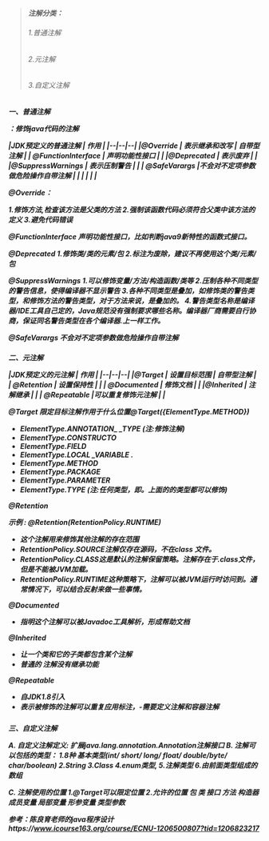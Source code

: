 ﻿><b> <h5>注解分类：
> <h6>1.普通注解
> <h6>2.元注解
><h6> 3.自定义注解<b>


<h5>一、普通注解

<b>：修饰java代码的注解

|JDK预定义的普通注解  | 作用 | 
|--|--|--|
|@Override  | 表示继承和改写 |  自带型注解 |
| @FunctionInterface | 声明功能性接口 |   |
|@Deprecated  | 表示废弃 |   |
|@SuppressWarnings  | 表示压制警告 |   |
| @SafeVarargs |不会对不定项参数做危险操作自带注解  |   |
|  |  |   |


**@Override：**

1.修饰方法,检查该方法是父类的方法
2.强制该函数代码必须符合父类中该方法的定义
3.避免代码错误

**@FunctionInterface**
声明功能性接口，比如判断java9新特性的函数式接口。

**@Deprecated**
1.修饰类/类的元素/包
2.标注为废除，建议不再使用这个类/元素/包


**@SuppressWarnings**
1.可以修饰变量/方法/构造函数/类等
2.压制各种不同类型的警告信息，使得编译器不显示警告
3.各种不同类型是叠加，如修饰类的警告类型，和修饰方法的警告类型，对于方法来说，是叠加的。
4.警告类型名称是编译器/IDE工具自己定的，Java规范没有强制要求哪些名称。编译器厂商需要自行协商，保证同名警告类型在各个编译器.上一样工作。

**@SafeVarargs**
不会对不定项参数做危险操作自带注解





<h5>二、元注解

|JDK预定义的元注解  | 作用 | 
|--|--|--|
|@Target  | 设置目标范围 |  自带型注解 |
| @Retention | 设置保持性 |   |
| @Documented  | 修饰文档 |   |
|@Inherited | 注解继承 |   |
| @Repeatable |可以重复修饰元注解  |   |


**@Target**
**限定目标注解作用于什么位置@Target({ElementType.METHOD})**

 - ElementType.ANNOTATION_ _TYPE (注:修饰注解)
 - ElementType.CONSTRUCTO
 - ElementType.FIELD
 - ElementType.LOCAL _VARIABLE .
 - ElementType.METHOD
 -  ElementType.PACKAGE
 - ElementType.PARAMETER
 - ElementType.TYPE (注:任何类型，即。上面的的类型都可以修饰)


**@Retention**

示例 : @Retention(RetentionPolicy.RUNTIME)

 - 这个注解用来修饰其他注解的存在范围
- RetentionPolicy.SOURCE注解仅存在源码，不在class 文件。
- RetentionPolicy.CLASS这是默认的注解保留策略。注解存在于.class文件，但是不能被JVM加载。
- RetentionPolicy.RUNTIME这种策略下，注解可以被JVM运行时访问到。通常情况下，可以结合反射来做一些事情。


**@Documented**

 - 指明这个注解可以被Javadoc工具解析，形成帮助文档


**@Inherited**

 -  让一个类和它的子类都包含某个注解
 -  普通的 注解没有继承功能


**@Repeatable**
 - 自JDK1.8引入
 - 表示被修饰的注解可以重复应用标注，-需要定义注解和容器注解

<h5>三、自定义注解

 **A. 自定义注解定义: 扩展java.lang.annotation.Annotation注解接口
 B. 注解可以包括的类型：**
1.8种 基本类型(int/ short/ long/ float/ double/byte/ char/boolean)
2.String
3.Class
4.enum类型,
5.注解类型
6.由前面类型组成的数组

 **C. 注解使用的位置**
**1.@Target可以限定位置
2.允许的位置**
包
类
接口
方法
构造器
成员变量
局部变量
形参变量
类型参数



参考：陈良育老师的java程序设计https://www.icourse163.org/course/ECNU-1206500807?tid=1206823217
